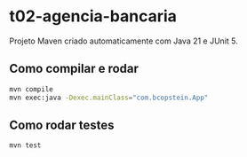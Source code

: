 # t02-agencia-bancaria

Projeto Maven criado automaticamente com Java 21 e JUnit 5.

## Como compilar e rodar

```bash
mvn compile
mvn exec:java -Dexec.mainClass="com.bcopstein.App"
```

## Como rodar testes

```bash
mvn test
```

